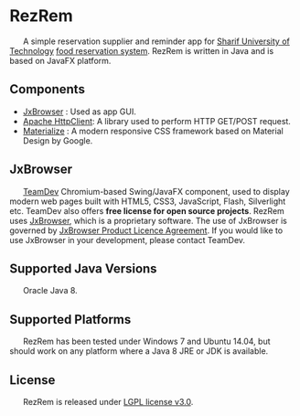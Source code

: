 # RezRem
&nbsp;&nbsp;&nbsp;&nbsp;&nbsp;&nbsp;A simple reservation supplier and reminder app for [Sharif University of Technology](http://www.sharif.ir/web/en) [food reservation system](http://reserve.dining.sharif.ir/). RezRem is written in Java and is based on JavaFX platform.

## Components

* [JxBrowser](https://www.teamdev.com/jxbrowser) : Used as app GUI.
* [Apache HttpClient](https://hc.apache.org/httpcomponents-client-ga/index.html): A library used to perform HTTP GET/POST request.
* [Materialize](http://materializecss.com) : A modern responsive CSS framework based on Material Design by Google.

## JxBrowser
&nbsp;&nbsp;&nbsp;&nbsp;&nbsp;&nbsp;[TeamDev](https://www.teamdev.com) Chromium-based Swing/JavaFX component, used to display modern web pages built with HTML5, CSS3, JavaScript, Flash, Silverlight etc. TeamDev also offers __free license for open source projects__. RezRem uses [JxBrowser](http://www.teamdev.com/jxbrowser), which is a proprietary software. The use of JxBrowser is governed by [JxBrowser Product Licence Agreement](http://www.teamdev.com/jxbrowser-licence-agreement). If you would like to use JxBrowser in your development, please contact TeamDev.

## Supported Java Versions
&nbsp;&nbsp;&nbsp;&nbsp;&nbsp;&nbsp;Oracle Java 8.

## Supported Platforms
&nbsp;&nbsp;&nbsp;&nbsp;&nbsp;&nbsp;RezRem has been tested under Windows 7 and Ubuntu 14.04, but should work on any platform where a Java 8 JRE or JDK is available.

## License
&nbsp;&nbsp;&nbsp;&nbsp;&nbsp;&nbsp;RezRem is released under [LGPL license v3.0](http://www.gnu.org/licenses/lgpl-3.0.en.html).
